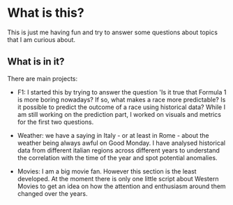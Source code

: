 # What is this?
This is just me having fun and try to answer some questions about topics that I am curious about.

## What is in it?
There are main projects:
* F1: I started this by trying to answer the question 'Is it true that Formula 1 is more boring nowadays?
  If so, what makes a race more predictable? Is it possible to predict the outcome of a race using historical data?
  While I am still working on the prediction part, I worked on visuals and metrics for the first two questions.

* Weather: we have a saying in Italy - or at least in Rome - about the weather being always awful on Good
  Monday. I have analysed historical data from different italian regions across different years to understand the
  correlation with the time of the year and spot potential anomalies.

* Movies: I am a big movie fan. However this section is the least developed. At the moment there is only one
  little script about Western Movies to get an idea on how the attention and enthusiasm around them changed over the
  years.
